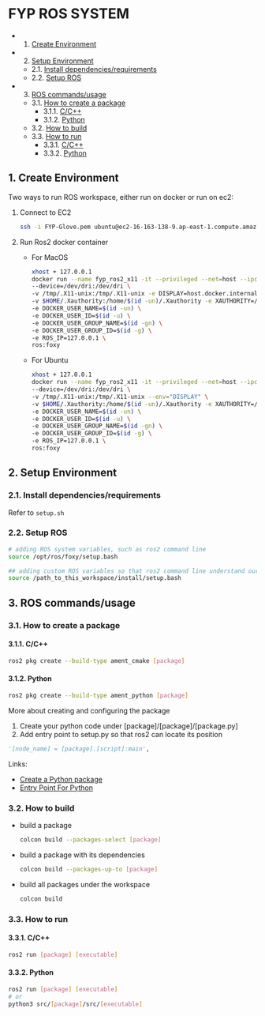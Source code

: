 # FYP ROS SYSTEM

<!-- vscode-markdown-toc -->
* 1. [Create Environment](#CreateEnvironment)
* 2. [Setup Environment](#SetupEnvironment)
	* 2.1. [Install dependencies/requirements](#Installdependenciesrequirements)
	* 2.2. [Setup ROS](#SetupROS)
* 3. [ROS commands/usage](#ROScommandsusage)
	* 3.1. [How to create a package](#Howtocreateapackage)
		* 3.1.1. [C/C++](#CC)
		* 3.1.2. [Python](#Python)
	* 3.2. [How to build](#Howtobuild)
	* 3.3. [How to run](#Howtorun)
		* 3.3.1. [C/C++](#CC-1)
		* 3.3.2. [Python](#Python-1)

<!-- vscode-markdown-toc-config
	numbering=true
	autoSave=true
	/vscode-markdown-toc-config -->
<!-- /vscode-markdown-toc -->
<!-- This TOC is created by Github Extension "Markdown TOC" -->

##  1. <a name='CreateEnvironment'></a>Create Environment

Two ways to run ROS workspace, either run on docker or run on ec2:
1. Connect to EC2 
    ```bash
    ssh -i FYP-Glove.pem ubuntu@ec2-16-163-138-9.ap-east-1.compute.amazonaws.com
    ```

2. Run Ros2 docker container
    * For MacOS 
	    ```sh
	    xhost + 127.0.0.1
	    docker run --name fyp_ros2_x11 -it --privileged --net=host --ipc=host \
	    --device=/dev/dri:/dev/dri \
	    -v /tmp/.X11-unix:/tmp/.X11-unix -e DISPLAY=host.docker.internal:0 \
	    -v $HOME/.Xauthority:/home/$(id -un)/.Xauthority -e XAUTHORITY=/home/$(id -un)/.Xauthority \
	    -e DOCKER_USER_NAME=$(id -un) \
	    -e DOCKER_USER_ID=$(id -u) \
	    -e DOCKER_USER_GROUP_NAME=$(id -gn) \
	    -e DOCKER_USER_GROUP_ID=$(id -g) \
	    -e ROS_IP=127.0.0.1 \
	    ros:foxy
	    ```
    * For Ubuntu 
	    ```sh
	    xhost + 127.0.0.1
	    docker run --name fyp_ros2_x11 -it --privileged --net=host --ipc=host \
	    --device=/dev/dri:/dev/dri \
	    -v /tmp/.X11-unix:/tmp/.X11-unix --env="DISPLAY" \
	    -v $HOME/.Xauthority:/home/$(id -un)/.Xauthority -e XAUTHORITY=/home/$(id -un)/.Xauthority \
	    -e DOCKER_USER_NAME=$(id -un) \
	    -e DOCKER_USER_ID=$(id -u) \
	    -e DOCKER_USER_GROUP_NAME=$(id -gn) \
	    -e DOCKER_USER_GROUP_ID=$(id -g) \
	    -e ROS_IP=127.0.0.1 \
	    ros:foxy
	    ```

##  2. <a name='SetupEnvironment'></a>Setup Environment

###  2.1. <a name='Installdependenciesrequirements'></a>Install dependencies/requirements
Refer to `setup.sh`

###  2.2. <a name='SetupROS'></a>Setup ROS
```sh
# adding ROS system variables, such as ros2 command line
source /opt/ros/foxy/setup.bash     

## adding custom ROS variables so that ros2 command line understand our packages, such as msgs, augmentor
source /path_to_this_workspace/install/setup.bash  
```

##  3. <a name='ROScommandsusage'></a>ROS commands/usage

###  3.1. <a name='Howtocreateapackage'></a>How to create a package

####  3.1.1. <a name='CC'></a>C/C++
```sh
ros2 pkg create --build-type ament_cmake [package]
```

####  3.1.2. <a name='Python'></a>Python
```sh
ros2 pkg create --build-type ament_python [package]
````

More about creating and configuring the package
1. Create your python code under [package]/[package]/[package.py]
2. Add entry point to setup.py so that ros2 can locate its position
```py
'[node_name] = [package].[script]:main',
```

Links:

* [Create a Python package](https://docs.ros.org/en/foxy/Tutorials/Beginner-Client-Libraries/Writing-A-Simple-Py-Publisher-And-Subscriber.html)
* [Entry Point For Python](https://docs.ros.org/en/foxy/How-To-Guides/Developing-a-ROS-2-Package.html#python-packages)

###  3.2. <a name='Howtobuild'></a>How to build
* build a package
    ```sh 
    colcon build --packages-select [package]
    ```

* build a package with its dependencies
    ```sh 
    colcon build --packages-up-to [package]
    ```

* build all packages under the workspace 
    ```sh 
    colcon build
    ```


###  3.3. <a name='Howtorun'></a>How to run
####  3.3.1. <a name='CC-1'></a>C/C++
```sh 
ros2 run [package] [executable]
```

####  3.3.2. <a name='Python-1'></a>Python
```sh 
ros2 run [package] [executable]
# or
python3 src/[package]/src/[executable]
```
